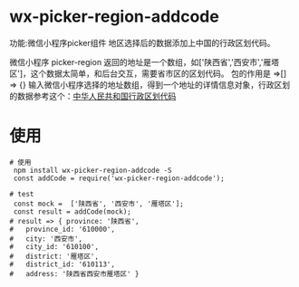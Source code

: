 # wx-picker-region-addcode


功能:微信小程序picker组件 地区选择后的数据添加上中国的行政区划代码。

微信小程序 picker-region 返回的地址是一个数组，如['陕西省','西安市','雁塔区']，这个数据太简单，和后台交互，需要省市区的区划代码。 包的作用是 =>[] => {}  输入微信小程序选择的地址数组，得到一个地址的详情信息对象，行政区划的数据参考这个：<a href="https://github.com/modood/Administrative-divisions-of-China">中华人民共和国行政区划代码</a>



# 使用

```shell
# 使用
 npm install wx-picker-region-addcode -S
 const addCode = require('wx-picker-region-addcode');

# test
 const mock =  ['陕西省', '西安市', '雁塔区'];
 const result = addCode(mock);
# result => { province: '陕西省',
#   province_id: '610000',
#   city: '西安市',
#   city_id: '610100',
#   district: '雁塔区',
#   district_id: '610113',
#   address: '陕西省西安市雁塔区' } 
 
```

